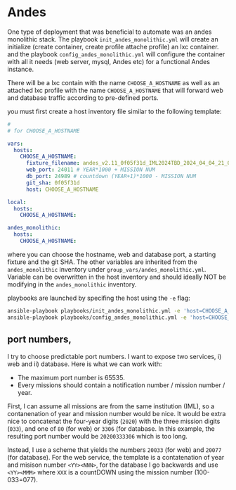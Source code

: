 # Andes

One type of deployment that was beneficial to automate was an andes monolithic stack. The playbook `init_andes_monolithic.yml`
will create an initialize (create container, create profile attache profile) an lxc container.
and the playbook `config_andes_monolithic.yml` will configure the container with all it needs (web server, mysql, Andes etc) for a functional Andes instance.

There will be a lxc contain with the name `CHOOSE_A_HOSTNAME` as well as an attached lxc profile with the name `CHOOSE_A_HOSTNAME` that will forward web and database traffic according to pre-defined ports.

you must first create a host inventory file similar to the following template:

``` yaml
#
# for CHOOSE_A_HOSTNAME

vars:
  hosts:
    CHOOSE_A_HOSTNAME:
      fixture_filename: andes_v2.11_0f05f31d_IML2024TBD_2024_04_04_21_02_59_mysql.sql
      web_port: 24011 # YEAR*1000 + MISSION NUM
      db_port: 24989 # countdown (YEAR+1)*1000 - MISSION NUM
      git_sha: 0f05f31d
      host: CHOOSE_A_HOSTNAME

local:
  hosts:
    CHOOSE_A_HOSTNAME:

andes_monolithic:
  hosts:
    CHOOSE_A_HOSTNAME:
```
where you can choose the hostname, web and database port, a starting fixture and the git SHA.
The other variables are inherited from the `andes_monolithic` inventory under `group_vars/andes_monolithic.yml`.
Variable can be overwritten in the host inventory and should ideally NOT be modifying in the `andes_monolithic` inventory.

playbooks are launched by specifing the host using the `-e` flag:
``` bash
ansible-playbook playbooks/init_andes_monolithic.yml -e 'host=CHOOSE_A_HOSTNAME'
ansible-playbook playbooks/config_andes_monolithic.yml -e 'host=CHOOSE_A_HOSTNAME'
```


## port numbers,
I try to choose predictable port numbers. I want to expose two services, i) web and ii) database.
Here is what we can work with:
 - The maximum port number is 65535.
 - Every missions should contain a notification number / mission number / year.

First, I can assume all missions are from the same institution (IML), so a contanenation of year and mission number would be nice.
It would be extra nice to concatenat the four-year digits (`2020`) with the three mission digits (`033`), and one of `80` (for web) or `3306` (for database. In this example, the resulting port number would be `20200333306` which is too long. 

Instead, I use a scheme that yields the numbers `20033` (for web) and `20077` (for database). For the web service, the template is a contatenation of year and misison number `<YY><NNN>`, for the database I go backwards and use `<YY><MMM>` where `XXX` is a countDOWN using the mission number (100-033=077).


